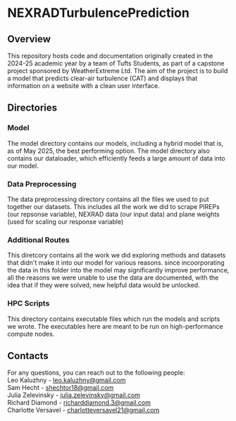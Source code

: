 # NEXRADTurbulencePrediction

## Overview
This repository hosts code and documentation originally created in the 2024-25 academic year by a team of Tufts Students, as part of a capstone project sponsored by WeatherExtreme Ltd. The aim of the project is to build a model that predicts clear-air turbulence (CAT) and displays that information on a website with a clean user interface.

## Directories

### Model
The model directory contains our models, including a hybrid model that is, as of May 2025, the best performing option. The model directory also contains our dataloader, which efficiently feeds a large amount of data into our model.

### Data Preprocessing
The data preprocessing directory contains all the files we used to put together our datasets. This includes all the work we did to scrape PIREPs (our repsonse variable), NEXRAD data (our input data) and plane weights (used for scaling our response variable)

### Additional Routes
This diretcory contains all the work we did exploring methods and datasets that didn't make it into our model for various reasons. since incoorporating the data in this folder into the model may significantly improve performance, all the reasons we were unable to use the data are documented, with the idea that if they were solved, new helpful data would be unlocked. 

### HPC Scripts
This directory contains executable files which run the models and scripts we wrote. The executables here are meant to be run on high-performance compute nodes.

## Contacts
For any questions, you can reach out to the following people:  
Leo Kaluzhny - leo.kaluzhny@gmail.com  
Sam Hecht - shechtor18@gmail.com  
Julia Zelevinsky - julia.zelevinsky@gmail.com  
Richard Diamond - richarddiamond.3@gmail.com   
Charlotte Versavel - charlotteversavel21@gmail.com  
